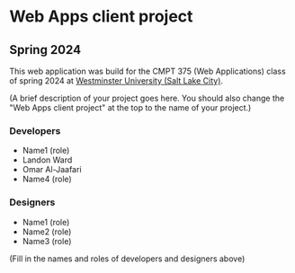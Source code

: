 # Web Apps client project
## Spring 2024

This web application was build for the CMPT 375 (Web Applications) class of spring 2024 at [Westminster University (Salt Lake City)](https://westminsteru.edu).

(A brief description of your project goes here. You should also change the "Web Apps client project" at the top to the name of your project.)

### Developers
- Name1 (role)
- Landon Ward
- Omar Al-Jaafari
- Name4 (role)

### Designers
- Name1 (role)
- Name2 (role)
- Name3 (role)

(Fill in the names and roles of developers and designers above)


